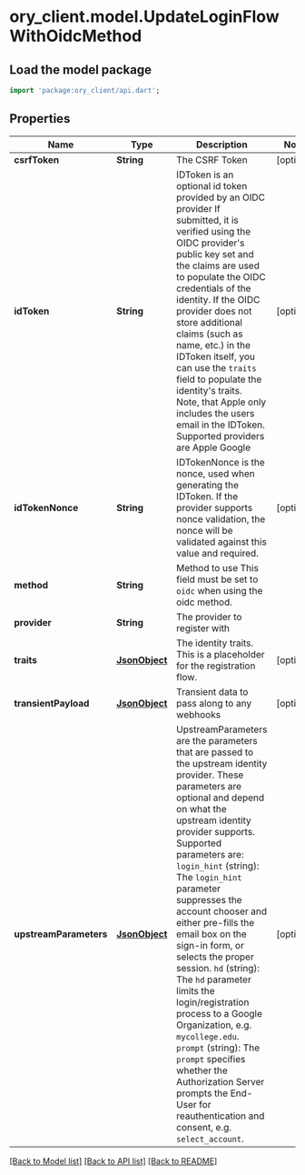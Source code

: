 # ory_client.model.UpdateLoginFlowWithOidcMethod

## Load the model package
```dart
import 'package:ory_client/api.dart';
```

## Properties
Name | Type | Description | Notes
------------ | ------------- | ------------- | -------------
**csrfToken** | **String** | The CSRF Token | [optional] 
**idToken** | **String** | IDToken is an optional id token provided by an OIDC provider  If submitted, it is verified using the OIDC provider's public key set and the claims are used to populate the OIDC credentials of the identity. If the OIDC provider does not store additional claims (such as name, etc.) in the IDToken itself, you can use the `traits` field to populate the identity's traits. Note, that Apple only includes the users email in the IDToken.  Supported providers are Apple Google | [optional] 
**idTokenNonce** | **String** | IDTokenNonce is the nonce, used when generating the IDToken. If the provider supports nonce validation, the nonce will be validated against this value and required. | [optional] 
**method** | **String** | Method to use  This field must be set to `oidc` when using the oidc method. | 
**provider** | **String** | The provider to register with | 
**traits** | [**JsonObject**](.md) | The identity traits. This is a placeholder for the registration flow. | [optional] 
**transientPayload** | [**JsonObject**](.md) | Transient data to pass along to any webhooks | [optional] 
**upstreamParameters** | [**JsonObject**](.md) | UpstreamParameters are the parameters that are passed to the upstream identity provider.  These parameters are optional and depend on what the upstream identity provider supports. Supported parameters are: `login_hint` (string): The `login_hint` parameter suppresses the account chooser and either pre-fills the email box on the sign-in form, or selects the proper session. `hd` (string): The `hd` parameter limits the login/registration process to a Google Organization, e.g. `mycollege.edu`. `prompt` (string): The `prompt` specifies whether the Authorization Server prompts the End-User for reauthentication and consent, e.g. `select_account`. | [optional] 

[[Back to Model list]](../README.md#documentation-for-models) [[Back to API list]](../README.md#documentation-for-api-endpoints) [[Back to README]](../README.md)


